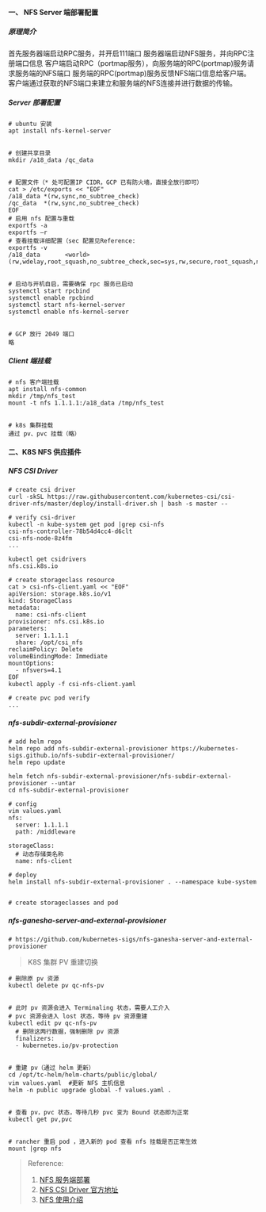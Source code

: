 #### 一、 NFS Server 端部署配置
##### 原理简介
首先服务器端启动RPC服务，并开启111端口
服务器端启动NFS服务，并向RPC注册端口信息
客户端启动RPC（portmap服务），向服务端的RPC(portmap)服务请求服务端的NFS端口
服务端的RPC(portmap)服务反馈NFS端口信息给客户端。
客户端通过获取的NFS端口来建立和服务端的NFS连接并进行数据的传输。

##### Server 部署配置
```shell
# ubuntu 安装
apt install nfs-kernel-server


# 创建共享目录
mkdir /a18_data /qc_data


# 配置文件（* 处可配置IP CIDR，GCP 已有防火墙，直接全放行即可）
cat > /etc/exports << "EOF"
/a18_data *(rw,sync,no_subtree_check)
/qc_data  *(rw,sync,no_subtree_check)
EOF
# 启用 nfs 配置与重载
exportfs -a
exportfs –r
# 查看挂载详细配置（sec 配置见Reference:
exportfs -v
/a18_data       <world>(rw,wdelay,root_squash,no_subtree_check,sec=sys,rw,secure,root_squash,no_all_squash)


# 启动与开机自启，需要确保 rpc 服务已启动
systemctl start rpcbind
systemctl enable rpcbind
systemctl start nfs-kernel-server
systemctl enable nfs-kernel-server


# GCP 放行 2049 端口
略
```


##### Client 端挂载
```shell
# nfs 客户端挂载
apt install nfs-common
mkdir /tmp/nfs_test
mount -t nfs 1.1.1.1:/a18_data /tmp/nfs_test


# k8s 集群挂载
通过 pv、pvc 挂载（略）

```


#### 二、K8S NFS 供应插件
##### NFS CSI Driver
```shell
# create csi driver 
curl -skSL https://raw.githubusercontent.com/kubernetes-csi/csi-driver-nfs/master/deploy/install-driver.sh | bash -s master --

# verify csi-driver
kubectl -n kube-system get pod |grep csi-nfs
csi-nfs-controller-78b54d4cc4-d6clt 
csi-nfs-node-8z4fm
...

kubectl get csidrivers
nfs.csi.k8s.io 

# create storageclass resource
cat > csi-nfs-client.yaml << "EOF"
apiVersion: storage.k8s.io/v1
kind: StorageClass
metadata:
  name: csi-nfs-client
provisioner: nfs.csi.k8s.io
parameters:
  server: 1.1.1.1
  share: /opt/csi_nfs
reclaimPolicy: Delete
volumeBindingMode: Immediate
mountOptions:
  - nfsvers=4.1
EOF
kubectl apply -f csi-nfs-client.yaml

# create pvc pod verify
...

```


##### nfs-subdir-external-provisioner
```shell
# add helm repo
helm repo add nfs-subdir-external-provisioner https://kubernetes-sigs.github.io/nfs-subdir-external-provisioner/
helm repo update

helm fetch nfs-subdir-external-provisioner/nfs-subdir-external-provisioner --untar
cd nfs-subdir-external-provisioner

# config
vim values.yaml
nfs:
  server: 1.1.1.1
  path: /middleware

storageClass:
  # 动态存储类名称
  name: nfs-client

# deploy
helm install nfs-subdir-external-provisioner . --namespace kube-system


# create storageclasses and pod 

```


##### nfs-ganesha-server-and-external-provisioner
```shell
# https://github.com/kubernetes-sigs/nfs-ganesha-server-and-external-provisioner
```


>K8S 集群 PV 重建切换
```shell
# 删除原 pv 资源
kubectl delete pv qc-nfs-pv


# 此时 pv 资源会进入 Terminaling 状态，需要人工介入
# pvc 资源会进入 lost 状态，等待 pv 资源重建
kubectl edit pv qc-nfs-pv
  # 删除这两行数据，强制删除 pv 资源
  finalizers:
  - kubernetes.io/pv-protection


# 重建 pv（通过 helm 更新）
cd /opt/tc-helm/helm-charts/public/global/
vim values.yaml  #更新 NFS 主机信息
helm -n public upgrade global -f values.yaml .


# 查看 pv，pvc 状态，等待几秒 pvc 变为 Bound 状态即为正常
kubectl get pv,pvc


# rancher 重启 pod ，进入新的 pod 查看 nfs 挂载是否正常生效
mount |grep nfs

```




>Reference:
>1. [NFS 服务端部署](https://cshihong.github.io/2018/10/16/NFS%E6%9C%8D%E5%8A%A1%E5%99%A8%E6%90%AD%E5%BB%BA%E4%B8%8E%E9%85%8D%E7%BD%AE/)
>2. [NFS CSI Driver 官方地址](https://github.com/kubernetes-csi/csi-driver-nfs/blob/master/docs/install-csi-driver-master.md)
>3. [NFS 使用介绍](http://www.lishuai.fun/2021/08/12/k8s-nfs-pv/#/%E5%AD%98%E5%82%A8%E7%B1%BB%E4%BD%BF%E7%94%A8%EF%BC%88%E5%8A%A8%E6%80%81%E9%85%8D%E7%BD%AE)